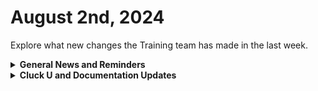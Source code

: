 # August 2nd, 2024

Explore what new changes the Training team has made in the last week.

<details>

<summary><strong>General News and Reminders</strong></summary>

* **Game Tip of the Week: We have 2 today!**
  * **Retro:** I just rediscovered an epic PS2 RPG gem called Rogue Galaxy. You can pick it up on the PS5 and it's a good time!
  * **Modern:** Check out that Vision of Mana demo, out now! It's looking REAL good and I'm looking forward to it!
* **SHOUT OUTS** **TO:**
  * Alex (With a PERFECT score), Lexi, Mike, and Shane
  * Take the [foundations-certification.md](../../cluck-university/rewst-foundations-10x/foundations-certification.md "mention") Exam, and collect your prestigious **Certified Rewster** badge in Discord.  As well as access to a super secret Discord channel.
* Join us in our [Cluck-U Discord channel](https://discord.com/channels/936789089703845988/1121465945295167588) if you have any questions, comments, or concerns!
* Join us during Office Hours, and if there is something you want us to cover, Let us know!
  * List Comprehension?
  * Debugging?
  * With Items?

</details>

<details>

<summary><strong>Cluck U and Documentation Updates</strong></summary>

**What's New at Cluck University?**

* MAJOR UPDATE: The last live training sessions for Rewst 101-106 are August 12-14 (for Rewst 101 - 103) and August 19-21 (for Rewst 105 - 106).&#x20;
  * Stay tuned for exciting new self-paced content and special live sessions for beginners coming in September 2024!
* Check out the Cluck University Landing Page @  [go.rew.st/cluck-university](https://go.rew.st/cluck-university) for all the latest courses self-serve and live.

**The List of Reminders:**

* We'd love to get your feedback on our Training and Documentation! [Please fill out this form to let us know how we can improve](https://app.sli.do/event/m8C3AjPUnuDgpkVDmPsQL3)!
* You can make training and documentation requests at [https://rewst.canny.io/](https://rewst.canny.io/)
* [Sign up for the Office Hours](https://calendly.com/cluck-u/office-hours?) and the[ ROC AMA](https://calendly.com/cluck-u/roc-ama) to work through any questions you have during and after training!

**New & Updated Pages:**

* [july-29th-2022-how-do-you-know-that-the-person-on-the-phone-is-who-they-say.md](../roc-open-mics/july-29th-2022-how-do-you-know-that-the-person-on-the-phone-is-who-they-say.md "mention") page has been added
* [it-portal-coming-soon](../../documentation/integrations/documentation/it-portal-coming-soon/ "mention") section added
* [dns-filter](../../documentation/integrations/dns/dns-filter/ "mention") page added
* [servicenow-coming-soon](../../documentation/integrations/psa/servicenow-coming-soon/ "mention") section added
* [webroot-coming-soon](../../documentation/integrations/security/webroot-coming-soon/ "mention") section added

</details>


